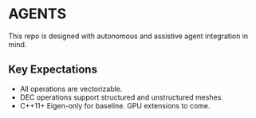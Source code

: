 # AGENTS

This repo is designed with autonomous and assistive agent integration in mind.

## Key Expectations
- All operations are vectorizable.
- DEC operations support structured and unstructured meshes.
- C++11+ Eigen-only for baseline. GPU extensions to come.
